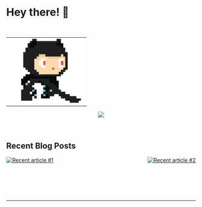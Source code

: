  

# Hey there! 🌟
<br/>

   <table align="center">
  <tr align="center">
    <td> <img src="https://github.com/Sanskar-tyagi/Sanskar-tyagi/blob/main/github.gif" width=200> 
    <br> </td>
  </tr>
</table>
 <p align="center"> 
<img src="https://github-readme-stats.vercel.app/api/top-langs/?username=Sanskar-tyagi&&theme=dark&layout=compact" >
  <br>

</p>


<br/>  
 


## Recent Blog Posts  
<div style="display: flex; justify-content: space-between;">
  <a href="https://medium.com/@sanskarbhartityagi/the-idea-of-inheritance-in-js-ca99a603c836">
    <img src="https://github-readme-medium-recent-article.vercel.app/medium/@sanskarbhartityagi/0" alt="Recent article #1">
  </a>

  <a href="https://medium.com/@sanskarbhartityagi/unlocking-the-power-of-closures-a-journey-into-javascripts-hidden-gems-94dabb149362">
    <img src="https://github-readme-medium-recent-article.vercel.app/medium/@sanskarbhartityagi/1" alt="Recent article #2">
  </a>
</div>

<br>

 
<br/>  
  

<br/>  

  

<br/>  


<br />

---- 

